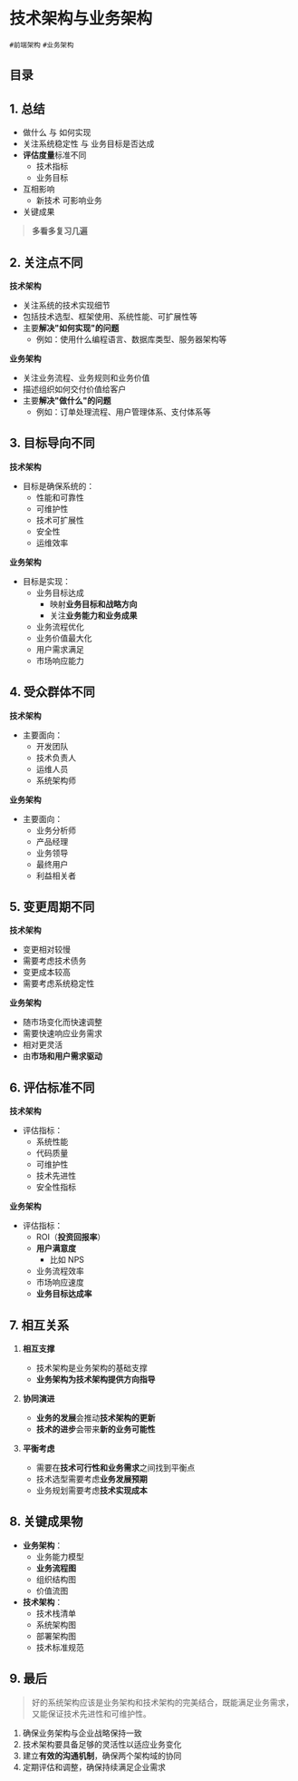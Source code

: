 
# 技术架构与业务架构

`#前端架构` `#业务架构`


## 目录
<!-- toc -->
 ## 1. 总结 

- 做什么 与 如何实现
- 关注系统稳定性 与 业务目标是否达成
- **评估度量**标准不同
	- 技术指标
	- 业务目标
- 互相影响
	- 新技术 可影响业务
- 关键成果

> **多看多复习几遍**

## 2. 关注点不同

**技术架构**

- 关注系统的技术实现细节
- 包括技术选型、框架使用、系统性能、可扩展性等
- 主要**解决"如何实现"的问题**
	- 例如：使用什么编程语言、数据库类型、服务器架构等

**业务架构**
- 关注业务流程、业务规则和业务价值
- 描述组织如何交付价值给客户
- 主要**解决"做什么"的问题**
	- 例如：订单处理流程、用户管理体系、支付体系等

## 3. 目标导向不同

**技术架构**
- 目标是确保系统的：
	- 性能和可靠性
	- 可维护性
	- 技术可扩展性
	- 安全性
	- 运维效率

**业务架构**
- 目标是实现：
	- 业务目标达成
		- 映射**业务目标和战略方向**
		- 关注**业务能力和业务成果**
	- 业务流程优化
	- 业务价值最大化
	- 用户需求满足
	- 市场响应能力

## 4. 受众群体不同

**技术架构**
- 主要面向：
	- 开发团队
	- 技术负责人
	- 运维人员
	- 系统架构师

**业务架构**
- 主要面向：
	- 业务分析师
	- 产品经理
	- 业务领导
	- 最终用户
	- 利益相关者

## 5. 变更周期不同

**技术架构**
- 变更相对较慢
- 需要考虑技术债务
- 变更成本较高
- 需要考虑系统稳定性

**业务架构**
- 随市场变化而快速调整
- 需要快速响应业务需求
- 相对更灵活
- 由**市场和用户需求驱动**

## 6. 评估标准不同

**技术架构**
- 评估指标：
	- 系统性能
	- 代码质量
	- 可维护性
	- 技术先进性
	- 安全性指标

**业务架构**
- 评估指标：
	- ROI（**投资回报率**）
	- **用户满意度** 
		- 比如 NPS
	- 业务流程效率
	- 市场响应速度
	- **业务目标达成率**

## 7. 相互关系

1. **相互支撑**
   - 技术架构是业务架构的基础支撑
   - **业务架构为技术架构提供方向指导**

2. **协同演进**
   - **业务的发展**会推动**技术架构的更新**
   - **技术的进步**会带来**新的业务可能性**

3. **平衡考虑**
   - 需要在**技术可行性和业务需求**之间找到平衡点
   - 技术选型需要考虑**业务发展预期**
   - 业务规划需要考虑**技术实现成本**

## 8. 关键成果物

- **业务架构**：
	- 业务能力模型
	- **业务流程图**
	- 组织结构图
	- 价值流图
- **技术架构**：
	- 技术栈清单
	- 系统架构图
	- 部署架构图
	- 技术标准规范

## 9. 最后

>  好的系统架构应该是业务架构和技术架构的完美结合，既能满足业务需求，又能保证技术先进性和可维护性。

1. 确保业务架构与企业战略保持一致
2. 技术架构要具备足够的灵活性以适应业务变化
3. 建立**有效的沟通机制**，确保两个架构域的协同
4. 定期评估和调整，确保持续满足企业需求

